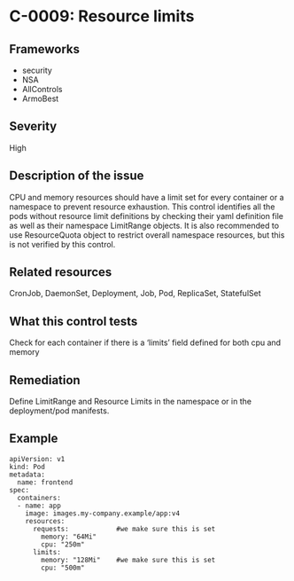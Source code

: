 # C-0009: Resource limits

## Frameworks
* security
* NSA
* AllControls
* ArmoBest
 
## Severity
High

## Description of the issue
CPU and memory resources should have a limit set for every container or a namespace to prevent resource exhaustion. This control identifies all the pods without resource limit definitions by checking their yaml definition file as well as their namespace LimitRange objects. It is also recommended to use ResourceQuota object to restrict overall namespace resources, but this is not verified by this control.
 
## Related resources
CronJob, DaemonSet, Deployment, Job, Pod, ReplicaSet, StatefulSet
 
## What this control tests 
 Check for each container if there is a ‘limits’ field defined for both cpu and memory
 
## Remediation
Define LimitRange and Resource Limits in the namespace or in the deployment/pod manifests.
 
## Example
```
apiVersion: v1
kind: Pod
metadata:
  name: frontend
spec:
  containers:
  - name: app
    image: images.my-company.example/app:v4
    resources:
      requests:            #we make sure this is set
        memory: "64Mi"
        cpu: "250m"
      limits:
        memory: "128Mi"    #we make sure this is set
        cpu: "500m"

```
